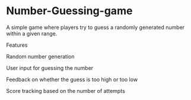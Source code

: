 # Number-Guessing-game
A simple game where players try to guess a randomly generated number within a given range.


Features

Random number generation

User input for guessing the number

Feedback on whether the guess is too high or too low

Score tracking based on the number of attempts
